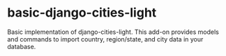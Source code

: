 # basic-django-cities-light
Basic implementation of django-cities-light. This add-on provides models and commands to import country, region/state, and city data in your database.
